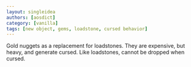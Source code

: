 ```yaml
---
layout: singleidea
authors: [aosdict]
category: [vanilla]
tags: [new object, gems, loadstone, cursed behavior]
---
```

Gold nuggets as a replacement for loadstones. They are expensive, but heavy, and generate cursed. Like loadstones, cannot be dropped when cursed.
